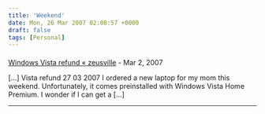 ```yaml
---
title: 'Weekend'
date: Mon, 26 Mar 2007 02:08:57 +0000
draft: false
tags: [Personal]
---
```



#### 
[Windows Vista refund &laquo; zeusville](http://zeusville.wordpress.com/2007/03/27/windows-vista-refund/ "") - <time datetime="2007-03-27 11:21:18">Mar 2, 2007</time>

\[...\] Vista refund 27 03 2007 I ordered a new laptop for my mom this weekend. Unfortunately, it comes preinstalled with Windows Vista Home Premium. I wonder if I can get a \[...\]
<hr />
